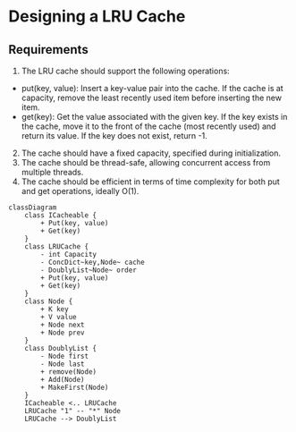 # Designing a LRU Cache

## Requirements
1. The LRU cache should support the following operations:
- put(key, value): Insert a key-value pair into the cache. If the cache is at capacity, remove the least recently used item before inserting the new item.
- get(key): Get the value associated with the given key. If the key exists in the cache, move it to the front of the cache (most recently used) and return its value. If the key does not exist, return -1.
2. The cache should have a fixed capacity, specified during initialization.
3. The cache should be thread-safe, allowing concurrent access from multiple threads.
4. The cache should be efficient in terms of time complexity for both put and get operations, ideally O(1).

```mermaid
classDiagram
    class ICacheable {
        + Put(key, value)
        + Get(key)
    }
    class LRUCache {
        - int Capacity
        - ConcDict~key,Node~ cache
        - DoublyList~Node~ order
        + Put(key, value)
        + Get(key)
    }
    class Node {
        + K key
        + V value
        + Node next 
        + Node prev 
    }
    class DoublyList {
        - Node first
        - Node last
        + remove(Node)
        + Add(Node)
        + MakeFirst(Node)
    }
    ICacheable <.. LRUCache
    LRUCache "1" -- "*" Node
    LRUCache --> DoublyList
```
